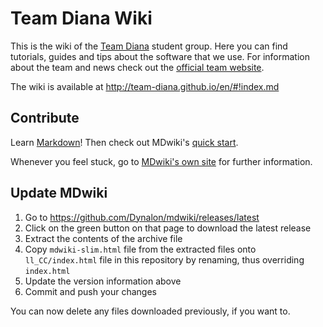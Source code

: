 Team Diana Wiki
======

This is the wiki of the [Team Diana](http://teamdiana.it) student group. Here you can find tutorials, guides and tips about the software that we use. For information about the team and news check out the [official team website](http://teamdiana.it).  

The wiki is available at http://team-diana.github.io/en/#!index.md

Contribute
------------------

Learn [Markdown](https://help.github.com/articles/github-flavored-markdown)! Then check out MDwiki's [quick start](http://dynalon.github.io/mdwiki/#!quickstart.md).

Whenever you feel stuck, go to [MDwiki's own site](http://mdwiki.info) for further information.

Update MDwiki
-------------

1. Go to https://github.com/Dynalon/mdwiki/releases/latest
1. Click on the green button on that page to download the latest release
1. Extract the contents of the archive file
1. Copy `mdwiki-slim.html` file from the extracted files onto `ll_CC/index.html` file in this repository by renaming, thus overriding `index.html`
1. Update the version information above
1. Commit and push your changes

You can now delete any files downloaded previously, if you want to.
